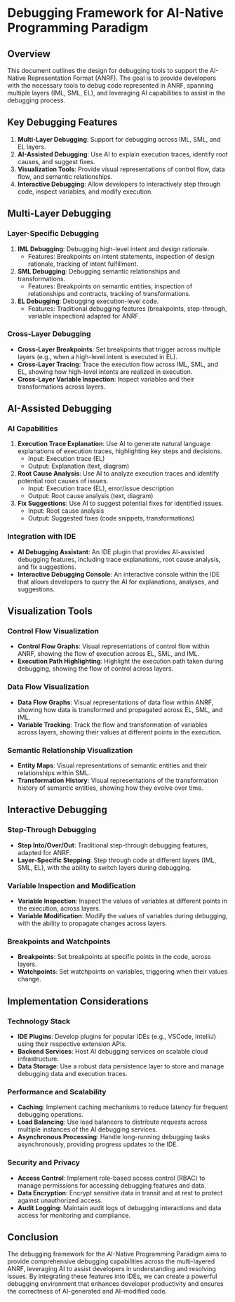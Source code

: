 # Debugging Framework for AI-Native Programming Paradigm

## Overview

This document outlines the design for debugging tools to support the AI-Native Representation Format (ANRF). The goal is to provide developers with the necessary tools to debug code represented in ANRF, spanning multiple layers (IML, SML, EL), and leveraging AI capabilities to assist in the debugging process.

## Key Debugging Features

1. **Multi-Layer Debugging**: Support for debugging across IML, SML, and EL layers.
2. **AI-Assisted Debugging**: Use AI to explain execution traces, identify root causes, and suggest fixes.
3. **Visualization Tools**: Provide visual representations of control flow, data flow, and semantic relationships.
4. **Interactive Debugging**: Allow developers to interactively step through code, inspect variables, and modify execution.

## Multi-Layer Debugging

### Layer-Specific Debugging

1. **IML Debugging**: Debugging high-level intent and design rationale.
    * Features: Breakpoints on intent statements, inspection of design rationale, tracking of intent fulfillment.
2. **SML Debugging**: Debugging semantic relationships and transformations.
    * Features: Breakpoints on semantic entities, inspection of relationships and contracts, tracking of transformations.
3. **EL Debugging**: Debugging execution-level code.
    * Features: Traditional debugging features (breakpoints, step-through, variable inspection) adapted for ANRF.

### Cross-Layer Debugging

* **Cross-Layer Breakpoints**: Set breakpoints that trigger across multiple layers (e.g., when a high-level intent is executed in EL).
* **Cross-Layer Tracing**: Trace the execution flow across IML, SML, and EL, showing how high-level intents are realized in execution.
* **Cross-Layer Variable Inspection**: Inspect variables and their transformations across layers.

## AI-Assisted Debugging

### AI Capabilities

1. **Execution Trace Explanation**: Use AI to generate natural language explanations of execution traces, highlighting key steps and decisions.
    * Input: Execution trace (EL)
    * Output: Explanation (text, diagram)
2. **Root Cause Analysis**: Use AI to analyze execution traces and identify potential root causes of issues.
    * Input: Execution trace (EL), error/issue description
    * Output: Root cause analysis (text, diagram)
3. **Fix Suggestions**: Use AI to suggest potential fixes for identified issues.
    * Input: Root cause analysis
    * Output: Suggested fixes (code snippets, transformations)

### Integration with IDE

* **AI Debugging Assistant**: An IDE plugin that provides AI-assisted debugging features, including trace explanations, root cause analysis, and fix suggestions.
* **Interactive Debugging Console**: An interactive console within the IDE that allows developers to query the AI for explanations, analyses, and suggestions.

## Visualization Tools

### Control Flow Visualization

* **Control Flow Graphs**: Visual representations of control flow within ANRF, showing the flow of execution across EL, SML, and IML.
* **Execution Path Highlighting**: Highlight the execution path taken during debugging, showing the flow of control across layers.

### Data Flow Visualization

* **Data Flow Graphs**: Visual representations of data flow within ANRF, showing how data is transformed and propagated across EL, SML, and IML.
* **Variable Tracking**: Track the flow and transformation of variables across layers, showing their values at different points in the execution.

### Semantic Relationship Visualization

* **Entity Maps**: Visual representations of semantic entities and their relationships within SML.
* **Transformation History**: Visual representations of the transformation history of semantic entities, showing how they evolve over time.

## Interactive Debugging

### Step-Through Debugging

* **Step Into/Over/Out**: Traditional step-through debugging features, adapted for ANRF.
* **Layer-Specific Stepping**: Step through code at different layers (IML, SML, EL), with the ability to switch layers during debugging.

### Variable Inspection and Modification

* **Variable Inspection**: Inspect the values of variables at different points in the execution, across layers.
* **Variable Modification**: Modify the values of variables during debugging, with the ability to propagate changes across layers.

### Breakpoints and Watchpoints

* **Breakpoints**: Set breakpoints at specific points in the code, across layers.
* **Watchpoints**: Set watchpoints on variables, triggering when their values change.

## Implementation Considerations

### Technology Stack

* **IDE Plugins**: Develop plugins for popular IDEs (e.g., VSCode, IntelliJ) using their respective extension APIs.
* **Backend Services**: Host AI debugging services on scalable cloud infrastructure.
* **Data Storage**: Use a robust data persistence layer to store and manage debugging data and execution traces.

### Performance and Scalability

* **Caching**: Implement caching mechanisms to reduce latency for frequent debugging operations.
* **Load Balancing**: Use load balancers to distribute requests across multiple instances of the AI debugging services.
* **Asynchronous Processing**: Handle long-running debugging tasks asynchronously, providing progress updates to the IDE.

### Security and Privacy

* **Access Control**: Implement role-based access control (RBAC) to manage permissions for accessing debugging features and data.
* **Data Encryption**: Encrypt sensitive data in transit and at rest to protect against unauthorized access.
* **Audit Logging**: Maintain audit logs of debugging interactions and data access for monitoring and compliance.

## Conclusion

The debugging framework for the AI-Native Programming Paradigm aims to provide comprehensive debugging capabilities across the multi-layered ANRF, leveraging AI to assist developers in understanding and resolving issues. By integrating these features into IDEs, we can create a powerful debugging environment that enhances developer productivity and ensures the correctness of AI-generated and AI-modified code.